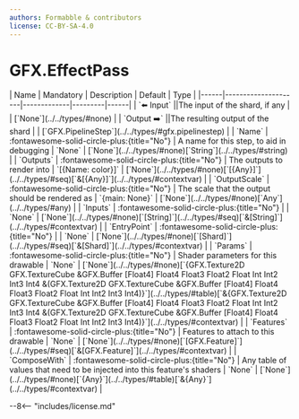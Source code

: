 ```yaml
---
authors: Formabble & contributors
license: CC-BY-SA-4.0
---
```



# GFX.EffectPass

<div class="sh-parameters" markdown="1">
| Name | Mandatory | Description | Default | Type |
|------|---------------------|-------------|---------|------|
| `⬅️ Input` ||The input of the shard, if any | | [`None`](../../types/#none) |
| `Output ➡️` ||The resulting output of the shard | | [`GFX.PipelineStep`](../../types/#gfx.pipelinestep) |
| `Name` | :fontawesome-solid-circle-plus:{title="No"}  | A name for this step, to aid in debugging | `None` | [`None`](../../types/#none)[`String`](../../types/#string) |
| `Outputs` | :fontawesome-solid-circle-plus:{title="No"}  | The outputs to render into | `[{Name: color}]` | [`None`](../../types/#none)[`[{Any}]`](../../types/#seq)[`&[{Any}]`](../../types/#contextvar) |
| `OutputScale` | :fontawesome-solid-circle-plus:{title="No"}  | The scale that the output should be rendered as | `{main: None}` | [`None`](../../types/#none)[`Any`](../../types/#any) |
| `Inputs` | :fontawesome-solid-circle-plus:{title="No"}  |  | `None` | [`None`](../../types/#none)[`[String]`](../../types/#seq)[`&[String]`](../../types/#contextvar) |
| `EntryPoint` | :fontawesome-solid-circle-plus:{title="No"}  |  | `None` | [`None`](../../types/#none)[`[Shard]`](../../types/#seq)[`&[Shard]`](../../types/#contextvar) |
| `Params` | :fontawesome-solid-circle-plus:{title="No"}  | Shader parameters for this drawable | `None` | [`None`](../../types/#none)[`{GFX.Texture2D GFX.TextureCube &GFX.Buffer [Float4] Float4 Float3 Float2 Float Int Int2 Int3 Int4 &(GFX.Texture2D GFX.TextureCube &GFX.Buffer [Float4] Float4 Float3 Float2 Float Int Int2 Int3 Int4)}`](../../types/#table)[`&{GFX.Texture2D GFX.TextureCube &GFX.Buffer [Float4] Float4 Float3 Float2 Float Int Int2 Int3 Int4 &(GFX.Texture2D GFX.TextureCube &GFX.Buffer [Float4] Float4 Float3 Float2 Float Int Int2 Int3 Int4)}`](../../types/#contextvar) |
| `Features` | :fontawesome-solid-circle-plus:{title="No"}  | Features to attach to this drawable | `None` | [`None`](../../types/#none)[`[GFX.Feature]`](../../types/#seq)[`&[GFX.Feature]`](../../types/#contextvar) |
| `ComposeWith` | :fontawesome-solid-circle-plus:{title="No"}  | Any table of values that need to be injected into this feature's shaders | `None` | [`None`](../../types/#none)[`{Any}`](../../types/#table)[`&{Any}`](../../types/#contextvar) |

</div>



--8<-- "includes/license.md"

